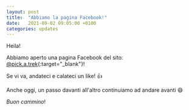 ```yaml
---
layout: post
title:  "Abbiamo la pagina Facebook!"
date:   2021-09-02 09:05:00 +0100
categories: updates
---
```


Heila!

Abbiamo aperto una pagina Facebook del sito: [@pick.a.trek](https://www.facebook.com/pick.a.trek){:target="_blank"}!

Se vi va, andateci e calateci un like! :+1:

Anche oggi, un passo davanti all'altro continuiamo ad andare avanti :smile:

_Buon cammino_!